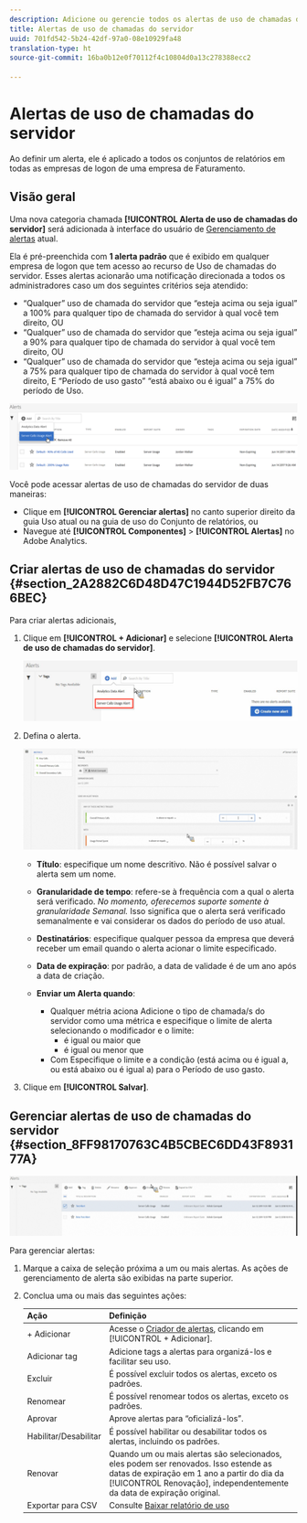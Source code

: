 ```yaml
---
description: Adicione ou gerencie todos os alertas de uso de chamadas do servidor. Ao definir um alerta, ele é aplicado a todos os conjuntos de relatórios em todas as empresas de logon de uma empresa de Faturamento.
title: Alertas de uso de chamadas do servidor
uuid: 701fd542-5b24-42df-97a0-08e10929fa48
translation-type: ht
source-git-commit: 16ba0b12e0f70112f4c10804d0a13c278388ecc2

---
```



# Alertas de uso de chamadas do servidor

Ao definir um alerta, ele é aplicado a todos os conjuntos de relatórios em todas as empresas de logon de uma empresa de Faturamento.

## Visão geral

Uma nova categoria chamada **[!UICONTROL Alerta de uso de chamadas do servidor]** será adicionada à interface do usuário de [Gerenciamento de alertas](https://marketing.adobe.com/resources/help/pt_BR/analytics/analysis-workspace/intellligent_alerts.html) atual.

Ela é pré-preenchida com **1 alerta padrão** que é exibido em qualquer empresa de logon que tem acesso ao recurso de Uso de chamadas do servidor. Esses alertas acionarão uma notificação direcionada a todos os administradores caso um dos seguintes critérios seja atendido:

* “Qualquer” uso de chamada do servidor que “esteja acima ou seja igual” a 100% para qualquer tipo de chamada do servidor à qual você tem direito, OU
* “Qualquer” uso de chamada do servidor que “esteja acima ou seja igual” a 90% para qualquer tipo de chamada do servidor à qual você tem direito, OU
* “Qualquer” uso de chamada do servidor que “esteja acima ou seja igual” a 75% para qualquer tipo de chamada do servidor à qual você tem direito, E “Período de uso gasto” “está abaixo ou é igual” a 75% do período de Uso.

![](assets/alerts.png)

Você pode acessar alertas de uso de chamadas do servidor de duas maneiras:

* Clique em **[!UICONTROL Gerenciar alertas]** no canto superior direito da guia Uso atual ou na guia de uso do Conjunto de relatórios, ou
* Navegue até **[!UICONTROL Componentes]** > **[!UICONTROL Alertas]** no Adobe Analytics.

## Criar alertas de uso de chamadas do servidor {#section_2A2882C6D48D47C1944D52FB7C766BEC}

Para criar alertas adicionais,

1. Clique em **[!UICONTROL + Adicionar]** e selecione **[!UICONTROL Alerta de uso de chamadas do servidor]**.

   ![](assets/server_call_alert.png)

1. Defina o alerta.

   ![](assets/sc_alert.png)

   * **Título**: especifique um nome descritivo. Não é possível salvar o alerta sem um nome.
   * **Granularidade de tempo**: refere-se à frequência com a qual o alerta será verificado. *No momento, oferecemos suporte somente à granularidade Semanal.* Isso significa que o alerta será verificado semanalmente e vai considerar os dados do período de uso atual.
   * **Destinatários**: especifique qualquer pessoa da empresa que deverá receber um email quando o alerta acionar o limite especificado.
   * **Data de expiração**: por padrão, a data de validade é de um ano após a data de criação.
   * **Enviar um Alerta quando**:

      * Qualquer métria aciona
Adicione o tipo de chamada/s do servidor como uma métrica e especifique o limite de alerta selecionando o modificador e o limite:
         * é igual ou maior que
         * é igual ou menor que
      * Com
Especifique o limite e a condição (está acima ou é igual a, ou está abaixo ou é igual a) para o Período de uso gasto.

1. Clique em **[!UICONTROL Salvar]**.

## Gerenciar alertas de uso de chamadas do servidor {#section_8FF98170763C4B5CBEC6DD43F893177A}

![](assets/alert_mgmt.png)

Para gerenciar alertas:

1. Marque a caixa de seleção próxima a um ou mais alertas. As ações de gerenciamento de alerta são exibidas na parte superior.
1. Conclua uma ou mais das seguintes ações:

   | Ação | Definição |
   |--- |--- |
   | + Adicionar | Acesse o [Criador de alertas](/help/admin/c-server-call-usage/scu-alerts.md), clicando em [!UICONTROL + Adicionar]. |
   | Adicionar tag | Adicione tags a alertas para organizá-los e facilitar seu uso. |
   | Excluir | É possível excluir todos os alertas, exceto os padrões. |
   | Renomear | É possível renomear todos os alertas, exceto os padrões. |
   | Aprovar | Aprove alertas para “oficializá-los”. |
   | Habilitar/Desabilitar | É possível habilitar ou desabilitar todos os alertas, incluindo os padrões. |
   | Renovar | Quando um ou mais alertas são selecionados, eles podem ser renovados. Isso estende as datas de expiração em 1 ano a partir do dia da [!UICONTROL Renovação], independentemente da data de expiração original. |
   | Exportar para CSV | Consulte [Baixar relatório de uso](/help/admin/c-server-call-usage/report-suite-usage.md) |

